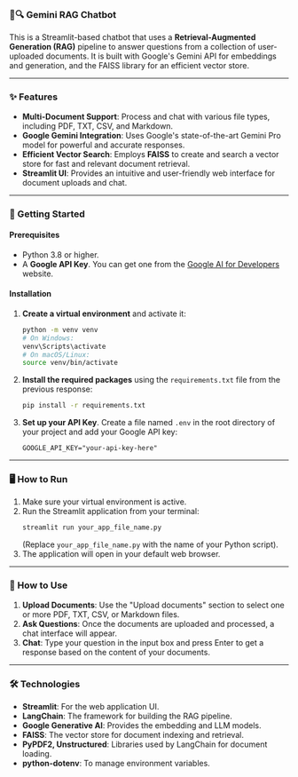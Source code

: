 
### 📄🔍 Gemini RAG Chatbot

This is a Streamlit-based chatbot that uses a **Retrieval-Augmented Generation (RAG)** pipeline to answer questions from a collection of user-uploaded documents. It is built with Google's Gemini API for embeddings and generation, and the FAISS library for an efficient vector store.

-----

### ✨ Features

  * **Multi-Document Support**: Process and chat with various file types, including PDF, TXT, CSV, and Markdown.
  * **Google Gemini Integration**: Uses Google's state-of-the-art Gemini Pro model for powerful and accurate responses.
  * **Efficient Vector Search**: Employs **FAISS** to create and search a vector store for fast and relevant document retrieval.
  * **Streamlit UI**: Provides an intuitive and user-friendly web interface for document uploads and chat.

-----

### 🚀 Getting Started

#### Prerequisites

  * Python 3.8 or higher.
  * A **Google API Key**. You can get one from the [Google AI for Developers](https://www.google.com/search?q=https://ai.google.dev/docs/api_key) website.

#### Installation

1.  **Create a virtual environment** and activate it:

    ```bash
    python -m venv venv
    # On Windows:
    venv\Scripts\activate
    # On macOS/Linux:
    source venv/bin/activate
    ```

2.  **Install the required packages** using the `requirements.txt` file from the previous response:

    ```bash
    pip install -r requirements.txt
    ```

3.  **Set up your API Key**. Create a file named `.env` in the root directory of your project and add your Google API key:

    ```
    GOOGLE_API_KEY="your-api-key-here"
    ```

-----

### 🖥️ How to Run

1.  Make sure your virtual environment is active.
2.  Run the Streamlit application from your terminal:
    ```bash
    streamlit run your_app_file_name.py
    ```
    (Replace `your_app_file_name.py` with the name of your Python script).
3.  The application will open in your default web browser.

-----

### 🤖 How to Use

1.  **Upload Documents**: Use the "Upload documents" section to select one or more PDF, TXT, CSV, or Markdown files.
2.  **Ask Questions**: Once the documents are uploaded and processed, a chat interface will appear.
3.  **Chat**: Type your question in the input box and press Enter to get a response based on the content of your documents.

-----

### 🛠️ Technologies

  * **Streamlit**: For the web application UI.
  * **LangChain**: The framework for building the RAG pipeline.
  * **Google Generative AI**: Provides the embedding and LLM models.
  * **FAISS**: The vector store for document indexing and retrieval.
  * **PyPDF2, Unstructured**: Libraries used by LangChain for document loading.
  * **python-dotenv**: To manage environment variables.

